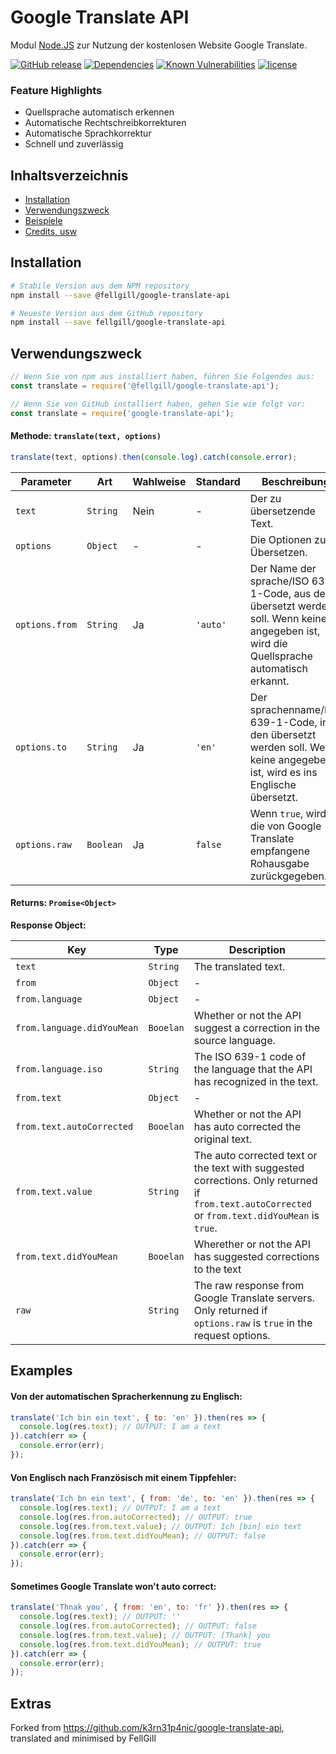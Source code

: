 # Google Translate API
Modul [Node.JS](https://nodejs.org) zur Nutzung der kostenlosen Website Google Translate.

[![GitHub release](https://img.shields.io/github/release/FellGill/google-translate-api.svg?style=flat)](https://github.com/k3rn31p4nic/google-translate-api/releases)
[![Dependencies](https://david-dm.org/FellGill/google-translate-api.svg)](https://david-dm.org/k3rn31p4nic/google-translate-api)
[![Known Vulnerabilities](https://snyk.io/test/github/FellGill/google-translate-api/badge.svg?targetFile=package.json)](https://snyk.io/test/github/FellGill/google-translate-api?targetFile=package.json)
[![license](https://img.shields.io/github/license/FellGill/google-translate-api.svg)](LICENSE)

### Feature Highlights
* Quellsprache automatisch erkennen
* Automatische Rechtschreibkorrekturen
* Automatische Sprachkorrektur
* Schnell und zuverlässig

## Inhaltsverzeichnis
* [Installation](#installation)
* [Verwendungszweck](#verwendungszweck)
* [Beispiele](#beispiele)
* [Credits, usw](#extras)

## Installation
```bash
# Stabile Version aus dem NPM repository
npm install --save @fellgill/google-translate-api

# Neueste Version aus dem GitHub repository
npm install --save fellgill/google-translate-api
```

## Verwendungszweck
```js
// Wenn Sie von npm aus installiert haben, führen Sie Folgendes aus:
const translate = require('@fellgill/google-translate-api');

// Wenn Sie von GitHub installiert haben, gehen Sie wie folgt vor:
const translate = require('google-translate-api');
```

#### Methode: `translate(text, options)`
```js
translate(text, options).then(console.log).catch(console.error);
```
| Parameter | Art | Wahlweise | Standard | Beschreibung |
|-|-|-|-|-|
| `text` | `String` | Nein | - | Der zu übersetzende Text. |
| `options` | `Object` | - | - | Die Optionen zum Übersetzen. |
| `options.from` | `String` | Ja | `'auto'` | Der Name der sprache/ISO 639-1-Code, aus dem übersetzt werden soll. Wenn keine angegeben ist, wird die Quellsprache automatisch erkannt. |
| `options.to` | `String` | Ja | `'en'` | Der sprachenname/ISO 639-1-Code, in den übersetzt werden soll. Wenn keine angegeben ist, wird es ins Englische übersetzt. |
| `options.raw` | `Boolean` | Ja | `false` | Wenn `true`, wird die von Google Translate empfangene Rohausgabe zurückgegeben. |

#### Returns: `Promise<Object>`
**Response Object:**

| Key | Type | Description |
|-|-|-|
| `text` | `String` | The translated text. |
| `from` | `Object` | - |
| `from.language` | `Object` | - |
| `from.language.didYouMean` | `Booelan` | Whether or not the API suggest a correction in the source language. |
| `from.language.iso` | `String` | The ISO 639-1 code of the language that the API has recognized in the text. |
| `from.text` | `Object` | - |
| `from.text.autoCorrected` | `Booelan` | Whether or not the API has auto corrected the original text. |
| `from.text.value` | `String` | The auto corrected text or the text with suggested corrections. Only returned if `from.text.autoCorrected` or `from.text.didYouMean` is `true`. |
| `from.text.didYouMean` | `Booelan` | Wherether or not the API has suggested corrections to the text |
| `raw` | `String` | The raw response from Google Translate servers. Only returned if `options.raw` is `true` in the request options. |


## Examples
#### Von der automatischen Spracherkennung zu Englisch:
```js
translate('Ich bin ein text', { to: 'en' }).then(res => {
  console.log(res.text); // OUTPUT: I am a text
}).catch(err => {
  console.error(err);
});
```

#### Von Englisch nach Französisch mit einem Tippfehler:
```js
translate('Ich bn ein text', { from: 'de', to: 'en' }).then(res => {
  console.log(res.text); // OUTPUT: I am a text
  console.log(res.from.autoCorrected); // OUTPUT: true
  console.log(res.from.text.value); // OUTPUT: Ich [bin] ein text
  console.log(res.from.text.didYouMean); // OUTPUT: false
}).catch(err => {
  console.error(err);
});
```

#### Sometimes Google Translate won't auto correct:
```js
translate('Thnak you', { from: 'en', to: 'fr' }).then(res => {
  console.log(res.text); // OUTPUT: ''
  console.log(res.from.autoCorrected); // OUTPUT: false
  console.log(res.from.text.value); // OUTPUT: [Thank] you
  console.log(res.from.text.didYouMean); // OUTPUT: true
}).catch(err => {
  console.error(err);
});
```

## Extras

Forked from https://github.com/k3rn31p4nic/google-translate-api, translated and minimised by FellGill
